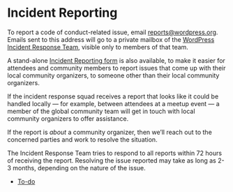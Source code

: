 # Incident Reporting

To report a code of conduct\-related issue, email [reports@wordpress.org](mailto:reports@wordpress.org). Emails sent to this address will go to a private mailbox of the [WordPress Incident Response Team](https://make.wordpress.org/community/handbook/irt/), visible only to members of that team.

A stand-alone [Incident Reporting form](https://central.wordcamp.org/incident-report/) is also available, to make it easier for attendees and community members to report issues that come up with their local community organizers, to someone other than their local community organizers.

If the incident response squad receives a report that looks like it could be handled locally — for example, between attendees at a meetup event — a member of the global community team will get in touch with local community organizers to offer assistance.

If the report is *about* a community organizer, then we’ll reach out to the concerned parties and work to resolve the situation.

The Incident Response Team tries to respond to all reports within 72 hours of receiving the report. Resolving the issue reported may take as long as 2-3 months, depending on the nature of the issue.

*   [To-do](# "To-do")